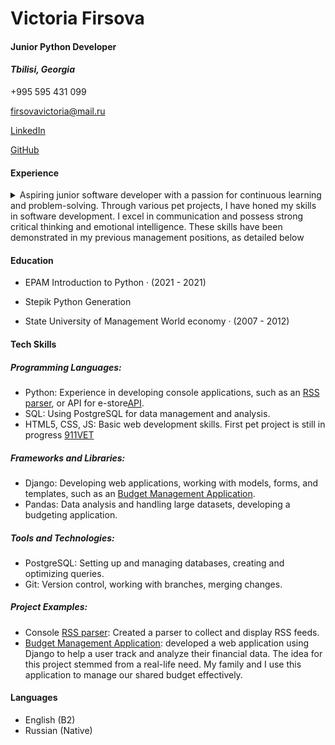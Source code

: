 # **Victoria Firsova**
#### Junior Python Developer
#### *Tbilisi, Georgia*
+995 595 431 099

<firsovavictoria@mail.ru>

[LinkedIn](https://www.linkedin.com/in/victoria-firsova/)

[GitHub](https://github.com/VictoriaFirsova/)


#### Experience

<details><summary> Aspiring junior software developer with a passion for continuous learning and problem-solving. Through various pet projects, I have honed my skills in software development.
I excel in communication and possess strong critical thinking and emotional intelligence. These skills have been demonstrated in my previous management positions, as detailed below </summary>
<p>

* <details><summary>Ltd "NSK-Sert",
    Quality control, expertise, testing, and certification

    Account manager

    December 2019 - May 2024 (4 years 5 months)
    Moscow, Russia</summary>
    <p>

    * Responsibilities:
        - Conducting negotiations
        - Coordinating service packages
        - Formalizing contractual relationships
        - Sourcing certification bodies and testing laboratories
        - Supervising conformity assessment procedures
    </p>
    </details>

* <details><summary> Ltd "Ventart",

    Account manager

    February 2019 - December 2019 (11 months)
    Moscow, Russia</summary>
    <p>

    * Responsibilities:
        - Duties included communicating with clients, identifying needs, preparing commercial proposals, managing stock reservations or monitoring incoming goods, processing orders to suppliers if goods are unavailable in stock, overseeing shipments, inputting all changes in the client's process or order into 1C, holding meetings and negotiations with clients, and participating in company exhibitions and other events.

    </p>
    </details>

* Ltd "NSK-Sert",
    Quality control, expertise, testing, and certification
    Account manager
    August 2015 - August 2018 (3 years 1 month)
    Moscow, Russia

* <details><summary> Ltd "Tehservice",
    
    Account manager
  
    November 2012 - August 2015 (2 years 10 months)
  
    Moscow, Russia</summary>
    
    <p>

    * Responsibilities:
        * maintaining a client database
        * keeping the database up-to-date
        * updating and finding new clients (cold calling)
        * negotiating with company executives
        * calculating the total cost of obtaining regulatory documentation for product sales in Russia
        * searching for performers based on criteria
        * negotiations with performers to establish close cooperation
        * tracking changes in Russian legislation regarding certification, declaration, and other confirmation of conformity
maintaining full reporting on work results

    </p>
    </details>

</p>
</details>


#### Education
* EPAM
Introduction to Python · (2021 - 2021)

* Stepik
Python Generation

* State University of Management
World economy · (2007 - 2012)



#### Tech Skills
##### **Programming Languages**:
* Python: Experience in developing console applications, such as an [RSS parser](https://github.com/VictoriaFirsova/RSSreader/tree/main), or API for e-store[API](https://github.com/VictoriaFirsova/FirsovaVV.e-store/tree/master).
* SQL: Using PostgreSQL for data management and analysis.
* HTML5, CSS, JS: Basic web development skills. First pet project is still in progress [911VET](https://github.com/VictoriaFirsova/911vet)

##### **Frameworks and Libraries**:
* Django: Developing web applications, working with models, forms, and templates, such as an [Budget Management Application](https://github.com/VictoriaFirsova/budget).
* Pandas: Data analysis and handling large datasets, developing a budgeting application.

##### **Tools and Technologies**:
* PostgreSQL: Setting up and managing databases, creating and optimizing queries.
* Git: Version control, working with branches, merging changes.

##### **Project Examples**:
* Console [RSS parser](https://github.com/VictoriaFirsova/RSSreader/tree/main): Created a parser to collect and display RSS feeds.
* [Budget Management Application](https://github.com/VictoriaFirsova/budget): developed a web application using Django to help a user track and analyze their financial data. The idea for this project stemmed from a real-life need. My family and I use this application to manage our shared budget effectively.


#### Languages
* English (B2)
* Russian (Native)


